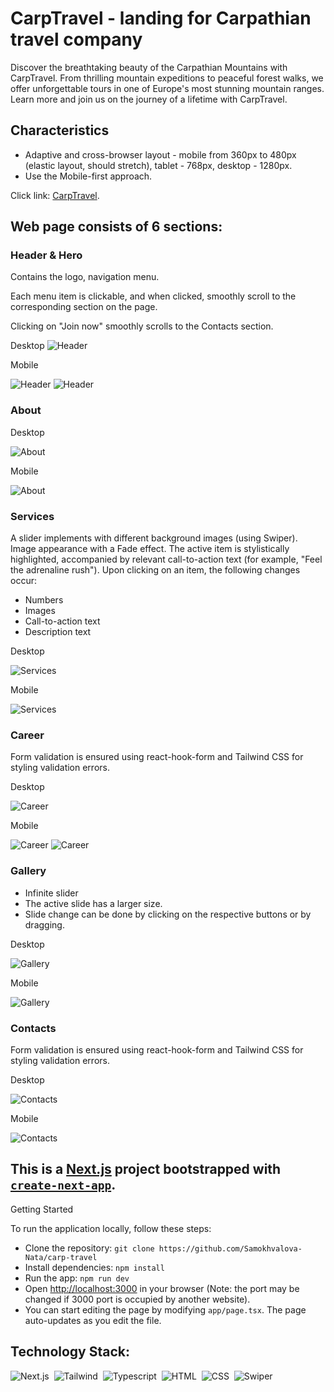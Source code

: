 # CarpTravel - landing for Carpathian travel company

Discover the breathtaking beauty of the Carpathian Mountains with CarpTravel. From thrilling mountain expeditions to peaceful forest walks, we offer unforgettable tours in one of Europe's most stunning mountain ranges. Learn more and join us on the journey of a lifetime with CarpTravel.

## Characteristics

- Adaptive and cross-browser layout - mobile from 360px to 480px (elastic layout, should stretch), tablet - 768px, desktop - 1280px.
- Use the Mobile-first approach.

Click link: [CarpTravel](https://carp-travel-delta.vercel.app/).

## Web page consists of 6 sections:

### Header & Hero 

Contains the logo, navigation menu. 

Each menu item is clickable, and when clicked, smoothly scroll to the corresponding section on the page.

Clicking on "Join now" smoothly scrolls to the Contacts section.

Desktop ![Header](/public/assets/hero-desktop.png)

Mobile

![Header](/public/assets/hero-mobile-close.png)
![Header](/public/assets/hero-mobile-open.png)

### About

Desktop

![About](/public/assets/about-desktop.png)

Mobile

![About](/public/assets/about-mobile.png)

### Services 

A slider implements with different background images (using Swiper).
Image appearance with a Fade effect.
The active item is stylistically highlighted, accompanied by relevant call-to-action text (for example, "Feel the adrenaline rush").
Upon clicking on an item, the following changes occur:
- Numbers
- Images
- Call-to-action text
- Description text

Desktop

![Services](/public/assets/services-desktop.png)

Mobile

![Services](/public/assets/services-mobile.png)

### Career 

Form validation is ensured using react-hook-form and Tailwind CSS for styling validation errors.

Desktop

![Career](/public/assets/career-desktop.png)

Mobile

![Career](/public/assets/career-mobile1.png)
![Career](/public/assets/career-mobile2.png)

### Gallery

- Infinite slider
- The active slide has a larger size.
- Slide change can be done by clicking on the respective buttons or by dragging.

Desktop

![Gallery](/public/assets/gallery-desktop.png)

Mobile

![Gallery](/public/assets/gallery-mobile.png)

### Contacts 

Form validation is ensured using react-hook-form and Tailwind CSS for styling validation errors.

Desktop

![Contacts](/public/assets/contacts-desktop.png)

Mobile

![Contacts](/public/assets/contacts-mobile.png)



## This is a [Next.js](https://nextjs.org/) project bootstrapped with [`create-next-app`](https://github.com/vercel/next.js/tree/canary/packages/create-next-app).

Getting Started

To run the application locally, follow these steps:

- Clone the repository: `git clone https://github.com/Samokhvalova-Nata/carp-travel`
- Install dependencies: `npm install`
- Run the app: `npm run dev`
- Open [http://localhost:3000](http://localhost:3000) in your browser (Note: the port may be changed if 3000 port is occupied by another website).
- You can start editing the page by modifying `app/page.tsx`. The page auto-updates as you edit the file.

## Technology Stack:

![Next.js](https://img.shields.io/badge/-Next.js-05122A?style=flat&logo=Next.js)&nbsp;
![Tailwind ](https://img.shields.io/badge/-TailwindCSS-05122A?style=flat&logo=TailwindCSS)&nbsp;
![Typescript](https://img.shields.io/badge/-Typescript-05122A?style=flat&logo=typescript)&nbsp;
![HTML](https://img.shields.io/badge/-HTML-05122A?style=flat&logo=HTML5)&nbsp;
![CSS](https://img.shields.io/badge/-CSS-05122A?style=flat&logo=CSS3&logoColor=1572B6)&nbsp;
![Swiper](https://img.shields.io/badge/-Swiper-05122A?style=flat&logo=Swiper&logoColor=1572B6)&nbsp;


